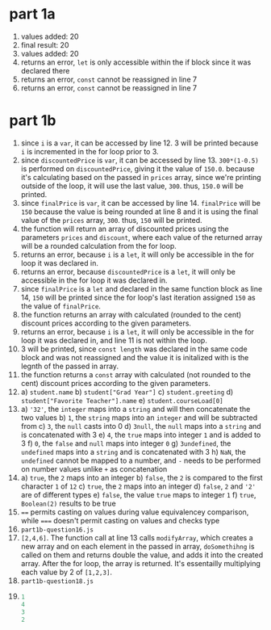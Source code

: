 # part 1a
1. values added: 20
2. final result: 20
3. values added: 20
4. returns an error, `let` is only accessible within the if block since it was declared there
5. returns an error, `const` cannot be reassigned in line 7
6. returns an error, `const` cannot be reassigned in line 7

# part 1b
1. since `i` is a `var`, it can be accessed by line 12. 3 will be printed because `i` is incremented in the for loop prior to 3.
2. since `discountedPrice` is `var`, it can be accessed by line 13. `300*(1-0.5)` is performed on `discountedPrice`, giving it the value of `150.0`. because it's calculating based on the passed in `prices` array, since we're printing outside of the loop, it will use the last value, `300`. thus, `150.0` will be printed.
3. since `finalPrice` is `var`, it can be accessed by line 14. `finalPrice` will be `150` because the value is being rounded at line 8 and it is using the final value of the `prices` array, `300`. thus, `150` will be printed.
4. the function will return an array of discounted prices using the parameters `prices` and `discount`, where each value of the returned array will be a rounded calculation from the for loop.
5. returns an error, because `i` is a `let`, it will only be accessible in the for loop it was declared in.
6. returns an error, because `discountedPrice` is a `let`, it will only be accessible in the for loop it was declared in.
7. since `finalPrice` is a `let` and declared in the same function block as line 14, `150` will be printed since the for loop's last iteration assigned `150` as the value of `finalPrice`.
8. the function returns an array with calculated (rounded to the cent) discount prices according to the given parameters. 
9. returns an error, because `i` is a `let`, it will only be accessible in the for loop it was declared in, and line 11 is not within the loop. 
10. 3 will be printed, since `const length` was declared in the same code block and was not reassigned and the value it is initalized with is the legnth of the passed in array.
11. the function returns a `const` array with calculated (not rounded to the cent) discount prices according to the given parameters. 
12. a) `student.name`
    b) `student["Grad Year"]`
    c) `student.greeting`
    d) `student["Favorite Teacher"].name`
    e) `student.courseLoad[0]`
13. a) `'32'`, the `integer` maps into a `string` and will then concatenate the two values 
    b) `1`, the `string` maps into an `integer` and will be subtracted from
    c) `3`, the `null` casts into 0
    d) `3null`, the `null` maps into a `string` and is concatenated with 3
    e) `4`, the `true` maps into integer `1` and is added to 3
    f) `0`, the `false` and `null` maps into integer `0`
    g) `3undefined`, the `undefined` maps into a `string` and is concatenated with 3
    h) `NaN`, the `undefined` cannot be mapped to a number, and `-` needs to be performed on number values unlike `+` as concatenation
14. a) `true`, the `2` maps into an integer
    b) `false`, the `2` is compared to the first character `1` of `12`
    c) `true`, the `2` maps into an integer
    d) `false`, `2` and `'2'` are of different types
    e) `false`, the value `true` maps to integer `1`
    f) `true`, `Boolean(2)` results to be true
15. `==` permits casting on values during value equivalencey comparison, while `===` doesn't permit casting on values and checks type
16. `part1b-question16.js`
17. `[2,4,6]`. The function call at line 13 calls `modifyArray`, which creates a new array and on each element in the passed in array, `doSomethihng` is called on them and returns double the value, and adds it into the created array. After the for loop, the array is returned. It's essentailly multiplying each value by 2 of `[1,2,3]`.
18. `part1b-question18.js`
19. ``` javascript
    1 
    4
    3
    2
